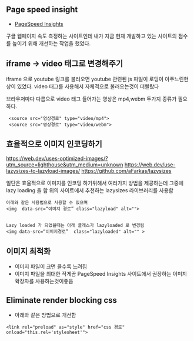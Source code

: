 ## Page speed insight 

- [PageSpeed Insights](https://developers.google.com/speed/pagespeed/insights/?hl=ko)

구글 웹페이지 속도 측정하는 사이트인데 내가 지금 현재 개발하고 있는 사이트의 점수를 높이기 위해 개선하는 작업을 했었다.



## iframe -> video 태그로 변경해주기
iframe 으로 youtube 링크를 불러오면 youtube 관련된 js 파일이 로딩이 아주느린현상이 있었다.
video 태그를 사용해서 자체적으로 불러오는것이 더빨랐다

브라우저마다 다름으로 video 태그 들어가는 영상은  mp4,webm 두가지 종류가 필요하다.
~~~
 <source src="영상경로" type="video/mp4">
 <source src="영상경로" type="video/webm">
 ~~~

## 효율적으로 이미지 인코딩하기

https://web.dev/uses-optimized-images/?utm_source=lighthouse&utm_medium=unknown
https://web.dev/use-lazysizes-to-lazyload-images/
https://github.com/aFarkas/lazysizes


일단은 효율적으로 이미지를 인코딩 하기위해서 여러가지 방법을 제공하는데 그중에 lazy loading 을 함
위의 사이트에서 추천하는 lazysizes 라이브러리를 사용함


~~~
아래와 같은 사용법으로 사용할 수 있으며
<img  data-src=“이미지 경로” class="lazyload" alt="">


Lazy loaded 가 되었을때는 아래 클래스가 lazyloaded 로 변경됨
<img data-src=“이미지경로”  class="lazyloaded" alt="" >
~~~

## 이미지 최적화
- 이미지 파일이 크면 클수록 느려짐
- 이미지 파일을 최대한 작게끔 PageSpeed Insights 사이트에서 권장하는 이미지 확장자를 사용하는것이좋음

## Eliminate render blocking css
- 아래와 같은 방법으로 개선함
~~~
<link rel="preload" as="style" href="css 경로"  onload="this.rel='stylesheet'">
~~~